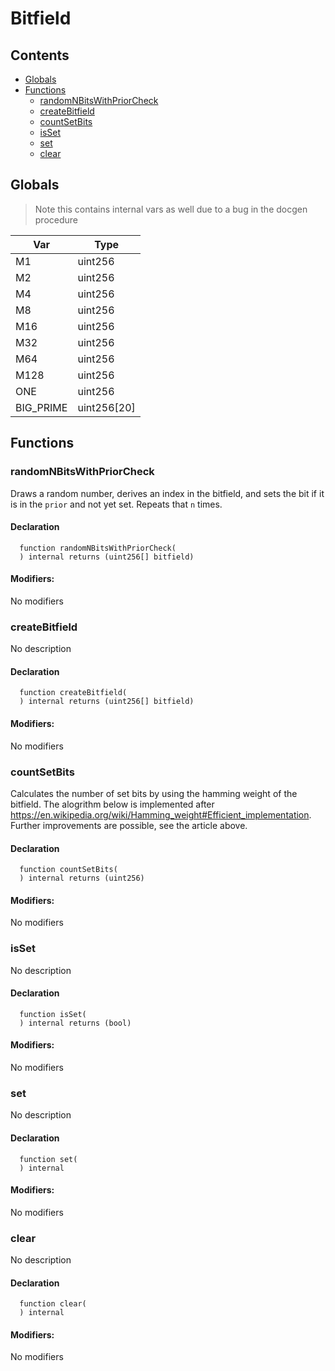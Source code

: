 # Bitfield





## Contents
<!-- START doctoc generated TOC please keep comment here to allow auto update -->
<!-- DON'T EDIT THIS SECTION, INSTEAD RE-RUN doctoc TO UPDATE -->

- [Globals](#globals)
- [Functions](#functions)
  - [randomNBitsWithPriorCheck](#randomnbitswithpriorcheck)
  - [createBitfield](#createbitfield)
  - [countSetBits](#countsetbits)
  - [isSet](#isset)
  - [set](#set)
  - [clear](#clear)

<!-- END doctoc generated TOC please keep comment here to allow auto update -->

## Globals

> Note this contains internal vars as well due to a bug in the docgen procedure

| Var | Type |
| --- | --- |
| M1 | uint256 |
| M2 | uint256 |
| M4 | uint256 |
| M8 | uint256 |
| M16 | uint256 |
| M32 | uint256 |
| M64 | uint256 |
| M128 | uint256 |
| ONE | uint256 |
| BIG_PRIME | uint256[20] |



## Functions

### randomNBitsWithPriorCheck
Draws a random number, derives an index in the bitfield, and sets the bit if it is in the `prior` and not
yet set. Repeats that `n` times.


#### Declaration
```solidity
  function randomNBitsWithPriorCheck(
  ) internal returns (uint256[] bitfield)
```

#### Modifiers:
No modifiers



### createBitfield
No description


#### Declaration
```solidity
  function createBitfield(
  ) internal returns (uint256[] bitfield)
```

#### Modifiers:
No modifiers



### countSetBits
Calculates the number of set bits by using the hamming weight of the bitfield.
The alogrithm below is implemented after https://en.wikipedia.org/wiki/Hamming_weight#Efficient_implementation.
Further improvements are possible, see the article above.


#### Declaration
```solidity
  function countSetBits(
  ) internal returns (uint256)
```

#### Modifiers:
No modifiers



### isSet
No description


#### Declaration
```solidity
  function isSet(
  ) internal returns (bool)
```

#### Modifiers:
No modifiers



### set
No description


#### Declaration
```solidity
  function set(
  ) internal
```

#### Modifiers:
No modifiers



### clear
No description


#### Declaration
```solidity
  function clear(
  ) internal
```

#### Modifiers:
No modifiers





